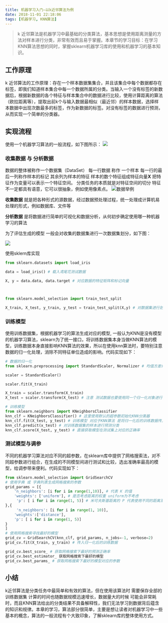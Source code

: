 ```yaml
---
title: 机器学习入门—以k近邻算法为例
date: 2018-11-01 22:18:06
tags: [机器学习, KNN算法]
---
```

> k 近邻算法是机器学习中最基础的分类算法，基本思想是使用距离测量的方法对样本进行分类，非常有效而且易于掌握。本章节的学习目标：在学习KNN算法思想的同时，掌握sklearn机器学习库的使用和机器学习的基本知识。
<!-- more -->
## 工作原理
k 近邻算法的工作原理：存在一个样本数据集集合，并且该集合中每个数据都存在标签，即我们知道样本集合中每一个数据所属的分类。当输入一个没有标签的新数据后，根据新数据的各个特征与样本集合中的数据进行比较，使用计算距离的算法（欧拉距离等），提取出前k个与输入数据最相似（最近邻）的样本数据，选择样本数据中出现次数最多的标签，作为新数据的标签。对没有标签的数据进行预测，从而实现一个简单的分类器。
## 实现流程
使用一个机器学习算法的一般流程，如下图所示：
![](https://ws1.sinaimg.cn/large/006tNbRwly1fwsxeobd72j30y805mq4r.jpg)

### 收集数据 与 分析数据

数据的整体被称作一个数据集（DataSet）
每一行数据 称作 一个样本
每一行的最后一列称作样本的标记 其余列为样本的特征 
样本的数个特征组成特征向量**X** 把特征作为变量可以表示一个特征空间。 分类任务的本质就是对特征空间的切分
特征不一定都具有语意，它可以很抽象，例如使用像素点。
![数据举例](https://upload-images.jianshu.io/upload_images/9531730-92160184cf4e80c0.png?imageMogr2/auto-orient/strip%7CimageView2/2/w/1240)

**收集数据** 就是把各种形式的源数据，经过数据预处理过程，统一处理成计算机易处理的形式，例如数据库、文件等

**分析数据** 是将数据进行简单的可视化和数据分析，从何初步确定使用哪一种机器学习的算法

为了评估生成的模型 一般会对收集的数据集进行一次数据集划分，如下图：

![](https://ws4.sinaimg.cn/large/006tNbRwly1fwsxfs9wo4j30ok09wmzu.jpg)

使用sklern库实现

```python
from sklearn.datasets import load_iris

data = load_iris() # 载入鸢尾花测试数据

X, y = data.data, data.target # 对应数据的特征矩阵和标记向量



from sklearn.model_selection import train_test_split

X_train, X_test, y_train, y_test = train_test_split(X,y) # 对数据集进行划分
```

### 训练模型
使用训练数据集，根据机器学习的算法生成对应的模型, 一般认为KNN是没有模型的机器学习算法，sklearn为了统一接口，将训练数据集本身当做KNN算法的模型，训练数据本身直接影响KNN算法的效果，所以在使用knn算法时，要特别注意数据的归一化处理，消除不同特征单位造成的影响。代码实现如下：

```python
# 数据的归一化
from sklearn.preprocessing import StandardScaler, Normalizer # 均值方差归一化与均值归一化

scaler = StandardScaler()

scaler.fit(X_train)

X_train = scaler.transform(X_train)
X_test = scaler.transform(X_test) # 注意 测试数据也要使用同一个归一化对象进行归一化

# 训练模型
from sklearn.neighbors import KNeighborsClassifier
knn_clf = KNeighborsClassifier() # 这里使用默认的超参数初始化KNN分类器
knn_clf.fit(X_test, y_test) # 训练模型 对应于KNN算法 是将归一化后的训练数据传入分类器对象
knn_clf.predict(x_test) # 对训练数据集的样本进行预测分类
knn_clf.score(X_test, y_test) # 直接获取模型在测试集上对应的正确率

```

### 测试模型与调参
不同的机器学习算法对应不同的超参数，在sklearn库中提供了网格搜索法，对不同超参数进行组合，在生成的不同模型间进行测试和比较，选出准确率最高的模型，给调参带来便利。代码实现如下：
```python
from sklearn.model_selection import GridSearchCV
# 使用字典 或 字典列表生成网格搜索的参数
grid_params = [{
    'n_neighbors': [i for i in range(1,10)], # 代表 K 的值
    'weights': ['uniform'], # 是否考虑距离的权重 uniform为不考虑
     'p': [ i for i in range(1, 5)] # 米可夫斯基距离的 P 代表使用不同的距离测量公式（1为曼斯顿距离，2为欧拉距离）
},{
     'n_neighbors': [i for i in range(1, 10)],
    'weights':['distance'],
    'p': [ i for i in range(1, 5)]
}
]
# 使用网格搜索寻找最好的模型
grid_cv = GridSearchCV(knn_clf, grid_params, n_jobs=-1, verbose=2)
grid_cv.fit(X_train, y_train) # 传入归一化后的训练数据

grid_cv.best_score_ # 获取网格搜索下最好的预测正确率
grid_cv.best_estimator_ 获取网格搜索下最好的模型
grid_cv.best_params_ # 获取网格搜索下最好的模型对应的参数

```
## 小结
k近邻算法是分类任务中最简单和有效的算法，但在使用该算法时 需要保存全部的训练数据集 计算的时间也随数据规模迅速增长，数据量大的时候 可能会非常耗时，而且KNN算法给出的分类结果不具备解释性，我们无法学习到数据背后蕴含的知识和规律。本章的学习，算法部分很简单，主要是想让读者对机器学习中一些基本的概念，算法的一般流程有个大致印象，了解sklearn库的整体使用方式。

